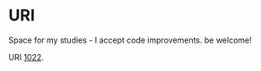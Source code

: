 # URI
Space for my studies - I accept code improvements. be welcome!

URI [1022](https://www.urionlinejudge.com.br/judge/en/problems/view/1022).
